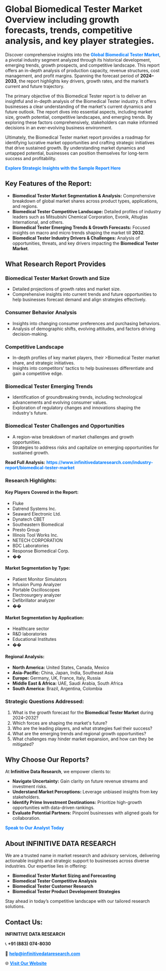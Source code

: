 <h1>Global Biomedical Tester Market Overview including growth forecasts, trends, competitive analysis, and key player strategies.</h1>
<p>
Discover comprehensive insights into the 
<a href="https://www.infinitivedataresearch.com/industry-report/biomedical-tester-market" rel="dofollow" style="color: #007BFF; text-decoration: none;"><strong>Global Biomedical Tester Market</strong></a>, a pivotal industry segment analyzed through its historical development, emerging trends, growth prospects, and competitive landscape. This report offers an in-depth analysis of production capacity, revenue structures, cost management, and profit margins. Spanning the forecast period of <strong>2024–2033</strong>, the report highlights key drivers, growth rates, and the market’s current and future trajectory.
</p>
<p>
The primary objective of this Biomedical Tester report is to deliver an insightful and in-depth analysis of the Biomedical Tester industry. It offers businesses a clear understanding of the market's current dynamics and future outlook. The report dives into essential aspects, including market size, growth potential, competitive landscapes, and emerging trends. By exploring these factors comprehensively, stakeholders can make informed decisions in an ever-evolving business environment.
</p>
<p>
Ultimately, the Biomedical Tester market report provides a roadmap for identifying lucrative market opportunities and crafting strategic initiatives that drive sustained growth. By understanding market dynamics and untapped potential, businesses can position themselves for long-term success and profitability.
</p>
<p>
<a href="https://www.infinitivedataresearch.com/request-sample/reportId=108838" style="color: #007BFF; text-decoration: none;"><strong>Explore Strategic Insights with the Sample Report Here</strong></a>
</p>

<h2>Key Features of the Report:</h2>
<ul>
<li><strong>Biomedical Tester Market Segmentation & Analysis:</strong> Comprehensive breakdown of global market shares across product types, applications, and regions.</li>
<li><strong>Biomedical Tester Competitive Landscape:</strong> Detailed profiles of industry leaders such as Mitsubishi Chemical Corporation, Evonik, Altuglas International, and others.</li>
<li><strong>Biomedical Tester Emerging Trends & Growth Forecasts:</strong> Focused insights on macro and micro trends shaping the market till <strong>2032</strong>.</li>
<li><strong>Biomedical Tester Industry Drivers & Challenges:</strong> Analysis of opportunities, threats, and key drivers impacting the <strong>Biomedical Tester Market</strong>.</li>
</ul>

<h2>What Research Report Provides</h2>
<h3>Biomedical Tester Market Growth and Size</h3>
<ul>
<li>Detailed projections of growth rates and market size.</li>
<li>Comprehensive insights into current trends and future opportunities to help businesses forecast demand and align strategies effectively.</li>
</ul>

<h3>Consumer Behavior Analysis</h3>
<ul>
<li>Insights into changing consumer preferences and purchasing behaviors.</li>
<li>Analysis of demographic shifts, evolving attitudes, and factors driving decision-making.</li>
</ul>

<h3>Competitive Landscape</h3>
<ul>
<li>In-depth profiles of key market players, their >Biomedical Tester market share, and strategic initiatives.</li>
<li>Insights into competitors' tactics to help businesses differentiate and gain a competitive edge.</li>
</ul>

<h3>Biomedical Tester Emerging Trends</h3>
<ul>
<li>Identification of groundbreaking trends, including technological advancements and evolving consumer values.</li>
<li>Exploration of regulatory changes and innovations shaping the industry's future.</li>
</ul>

<h3>Biomedical Tester Challenges and Opportunities</h3>
<ul>
<li>A region-wise breakdown of market challenges and growth opportunities.</li>
<li>Strategies to address risks and capitalize on emerging opportunities for sustained growth.</li>
</ul>
<p><strong>Read Full Analysis:</strong> <a href="https://www.infinitivedataresearch.com/industry-report/biomedical-tester-market" rel="dofollow" style="color: #007BFF; text-decoration: none;"><strong>https://www.infinitivedataresearch.com/industry-report/biomedical-tester-market</strong></a></p>
<h3>Research Highlights:</h3>
<h4>Key Players Covered in the Report:</h4>
<ul><li>Fluke</li><li>Datrend Systems Inc.</li><li>Seaward Electronic Ltd.</li><li>Dynatech CBET</li><li>Southeastern Biomedical</li><li>Presto Group</li><li>Illinois Tool Works Inc.</li><li>NETECH CORPORATION</li><li>BDC Laboratories</li><li>Response Biomedical Corp.</li><li>��</li></ul>
<h4>Market Segmentation by Type:</h4>
<ul><li>Patient Monitor Simulators</li><li>Infusion Pump Analyzer</li><li>Portable Oscilloscopes</li><li>Electrosurgery analyzer</li><li>Defibrillator analyzer</li><li>��</li></ul>
<h4>Market Segmentation by Application:</h4>
<ul><li>Healthcare sector</li><li>R&amp;D laboratories</li><li>Educational Institutes</li><li>��</li></ul>

<h4>Regional Analysis:</h4>
<ul>
<li><strong>North America:</strong> United States, Canada, Mexico</li>
<li><strong>Asia-Pacific:</strong> China, Japan, India, Southeast Asia</li>
<li><strong>Europe:</strong> Germany, UK, France, Italy, Russia</li>
<li><strong>Middle East & Africa:</strong> UAE, Saudi Arabia, South Africa</li>
<li><strong>South America:</strong> Brazil, Argentina, Colombia</li>
</ul>

<h3>Strategic Questions Addressed:</h3>
<ol>
<li>What is the growth forecast for the <strong>Biomedical Tester Market</strong> during 2024–2032?</li>
<li>Which forces are shaping the market's future?</li>
<li>Who are the leading players, and what strategies fuel their success?</li>
<li>What are the emerging trends and regional growth opportunities?</li>
<li>What challenges may hinder market expansion, and how can they be mitigated?</li>
</ol>

<h2>Why Choose Our Reports?</h2>
<p>At <strong>Infinitive Data Research</strong>, we empower clients to:</p>
<ul>
<li><strong>Navigate Uncertainty:</strong> Gain clarity on future revenue streams and investment risks.</li>
<li><strong>Understand Market Perceptions:</strong> Leverage unbiased insights from key stakeholders.</li>
<li><strong>Identify Prime Investment Destinations:</strong> Prioritize high-growth opportunities with data-driven rankings.</li>
<li><strong>Evaluate Potential Partners:</strong> Pinpoint businesses with aligned goals for collaboration.</li>
</ul>
<p><a href="https://www.infinitivedataresearch.com/industry-report/biomedical-tester-market" rel="dofollow" style="color: #007BFF; text-decoration: none;"><strong>Speak to Our Analyst Today</strong></a></p>

<h2>About INFINITIVE DATA RESEARCH</h2>
<p>We are a trusted name in market research and advisory services, delivering actionable insights and strategic support to businesses across diverse industries. Our expertise lies in offering:</p>
<ul>
<li><strong>Biomedical Tester Market Sizing and Forecasting</strong></li>
<li><strong>Biomedical Tester Competitive Analysis</strong></li>
<li><strong>Biomedical Tester Customer Research</strong></li>
<li><strong>Biomedical Tester Product Development Strategies</strong></li>
</ul>
<p>Stay ahead in today’s competitive landscape with our tailored research solutions.</p>

<h2>Contact Us:</h2>
<p><strong>INFINITIVE DATA RESEARCH</strong></p>
<p>📞 <strong>+91 (883) 074-8030</strong></p>
<p>📧 <strong><a href="mailto:help@infinitivedataresearch.com" style="color: #007BFF;">help@infinitivedataresearch.com</a></strong></p>
<p>🌐 <strong><a href="https://www.infinitivedataresearch.com" rel="dofollow" style="color: #007BFF;">Visit Our Website</a></strong></p>